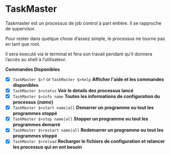 # TaskMaster
Taskmaster est un processus de job control à part entière. Il se rapproche de supervisor.

Pour rester dans quelque chose d’assez simple, le processus ne  tourne pas en tant que root.

Il sera executé via le terminal et fera son travail pendant qu’il donnera l’accès au shell à l’utilisateur.

**Commandes Disponibles**

- [x] `TaskMaster $>?` or `TaskMaster $>help` **Afficher l'aide et les commandes disponibles**
- [x] `TaskMaster $>status`  **Voir le details des processus lancé**
- [x] `TaskMaster $>info name` **Toutes les informations de configuration du processus {*name*}**
- [x] `TaskMaster $>start name|all` **Demarrer un programme ou tout les programmes stoppé**
- [x] `TaskMaster $>stop name|all` **Stopper un programme ou tout les programmes demarré**
- [x] `TaskMaster $>restart name|all` **Redemarrer un programme ou tout les programmes stoppé**
- [x] `TaskMaster $>reload` **Recharger le fichiers de configuration et relancer les processus qui en ont besoin**

